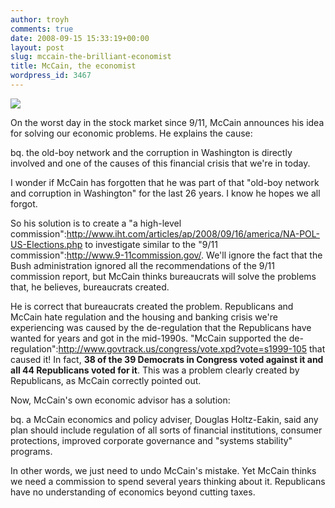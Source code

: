```yaml
---
author: troyh
comments: true
date: 2008-09-15 15:33:19+00:00
layout: post
slug: mccain-the-brilliant-economist
title: McCain, the economist
wordpress_id: 3467
---
```


![](http://i190.photobucket.com/albums/z172/bruinbirdman/john-mccain.jpg)

On the worst day in the stock market since 9/11, McCain announces his idea for solving our economic problems. He explains the cause:

bq. the old-boy network and the corruption in Washington is directly involved and one of the causes of this financial crisis that we're in today.

I wonder if McCain has forgotten that he was part of that "old-boy network and corruption in Washington" for the last 26 years. I know he hopes we all forgot.

So his solution is to create a "a high-level commission":http://www.iht.com/articles/ap/2008/09/16/america/NA-POL-US-Elections.php to investigate similar to the "9/11 commission":http://www.9-11commission.gov/. We'll ignore the fact that the Bush administration ignored all the recommendations of the 9/11 commission report, but McCain thinks bureaucrats will solve the problems that, he believes, bureaucrats created.

He is correct that bureaucrats created the problem. Republicans and McCain hate regulation and the housing and banking crisis we're experiencing was caused by the de-regulation that the Republicans have wanted for years and got in the mid-1990s. "McCain supported the de-regulation":http://www.govtrack.us/congress/vote.xpd?vote=s1999-105 that caused it! In fact, **38 of the 39 Democrats in Congress voted against it and all 44 Republicans voted for it**. This was a problem clearly created by Republicans, as McCain correctly pointed out.

Now, McCain's own economic advisor has a solution:

bq. a McCain economics and policy adviser, Douglas Holtz-Eakin, said any plan should include regulation of all sorts of financial institutions, consumer protections, improved corporate governance and "systems stability" programs.

In other words, we just need to undo McCain's mistake. Yet McCain  thinks we need a commission to spend several years thinking about it. Republicans have no understanding of economics beyond cutting taxes.
